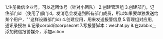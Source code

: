 1.注册微信企业号，可以选团体号（针对小团队）
2.创建管理组
3.创建部门，记住部门id （使用了部门id，发消息会发送到所有部门成员，所以如果要单独发送给某个用户，""这样设置部门id)
4.创建应用，用来发送报警信息
5.管理组对应用，通讯录授权
6.记录corpid和corpsecret
7.写报警脚本：wechat.py
8.在zabbix上添加微信报警媒介，添加action
